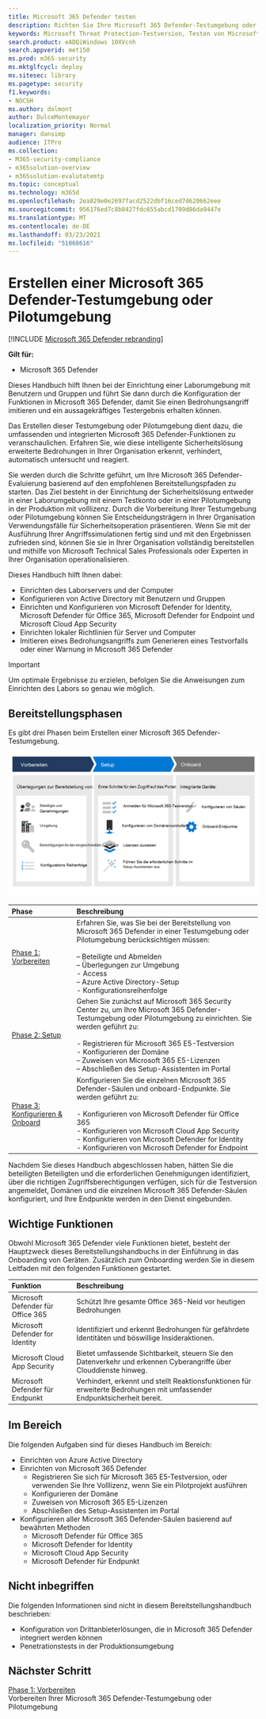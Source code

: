 ```yaml
---
title: Microsoft 365 Defender testen
description: Richten Sie Ihre Microsoft 365 Defender-Testumgebung oder Pilotumgebung ein, um die Sicherheitslösung zum Schutz von Geräten, Identität, Daten und Anwendungen in Ihrer Organisation auszuprobieren und zu erleben.
keywords: Microsoft Threat Protection-Testversion, Testen von Microsoft Threat Protection, Bewerten von Microsoft Threat Protection, Microsoft Threat Protection-Evaluierungslabor, Microsoft Threat Protection-Pilot, Cybersicherheit, erweiterte dauerhafte Bedrohung, Unternehmenssicherheit, Geräte, Gerät, Identität, Benutzer, Daten, Anwendungen, Vorfälle, automatisierte Untersuchung und Behebung, erweiterte Suche
search.product: eADQiWindows 10XVcnh
search.appverid: met150
ms.prod: m365-security
ms.mktglfcycl: deploy
ms.sitesec: library
ms.pagetype: security
f1.keywords:
- NOCSH
ms.author: dolmont
author: DulceMontemayor
localization_priority: Normal
manager: dansimp
audience: ITPro
ms.collection:
- M365-security-compliance
- m365solution-overview
- m365solution-evalutatemtp
ms.topic: conceptual
ms.technology: m365d
ms.openlocfilehash: 2ea829e0e2697facd2522dbf16ced7d620662eee
ms.sourcegitcommit: 956176ed7c8b8427fdc655abcd1709d86da9447e
ms.translationtype: MT
ms.contentlocale: de-DE
ms.lasthandoff: 03/23/2021
ms.locfileid: "51068616"
---
```

# <a name="create-a-microsoft-365-defender-trial-lab-or-pilot-environment"></a>Erstellen einer Microsoft 365 Defender-Testumgebung oder Pilotumgebung 

[!INCLUDE [Microsoft 365 Defender rebranding](../includes/microsoft-defender.md)]


**Gilt für:**
- Microsoft 365 Defender


Dieses Handbuch hilft Ihnen bei der Einrichtung einer Laborumgebung mit Benutzern und Gruppen und führt Sie dann durch die Konfiguration der Funktionen in Microsoft 365 Defender, damit Sie einen Bedrohungsangriff imitieren und ein aussagekräftiges Testergebnis erhalten können. 

Das Erstellen dieser Testumgebung oder Pilotumgebung dient dazu, die umfassenden und integrierten Microsoft 365 Defender-Funktionen zu veranschaulichen. Erfahren Sie, wie diese intelligente Sicherheitslösung erweiterte Bedrohungen in Ihrer Organisation erkennt, verhindert, automatisch untersucht und reagiert. 


Sie werden durch die Schritte geführt, um Ihre Microsoft 365 Defender-Evaluierung basierend auf den empfohlenen Bereitstellungspfaden zu starten. Das Ziel besteht in der Einrichtung der Sicherheitslösung entweder in einer Laborumgebung mit einem Testkonto oder in einer Pilotumgebung in der Produktion mit volllizenz. Durch die Vorbereitung Ihrer Testumgebung oder Pilotumgebung können Sie Entscheidungsträgern in Ihrer Organisation Verwendungsfälle für Sicherheitsoperation präsentieren. Wenn Sie mit der Ausführung Ihrer Angriffssimulationen fertig sind und mit den Ergebnissen zufrieden sind, können Sie sie in Ihrer Organisation vollständig bereitstellen und mithilfe von Microsoft Technical Sales Professionals oder Experten in Ihrer Organisation operationalisieren. 

Dieses Handbuch hilft Ihnen dabei:
- Einrichten des Laborservers und der Computer
- Konfigurieren von Active Directory mit Benutzern und Gruppen
- Einrichten und Konfigurieren von Microsoft Defender for Identity, Microsoft Defender für Office 365, Microsoft Defender for Endpoint und Microsoft Cloud App Security
- Einrichten lokaler Richtlinien für Server und Computer
- Imitieren eines Bedrohungsangriffs zum Generieren eines Testvorfalls oder einer Warnung in Microsoft 365 Defender

>[!IMPORTANT]
>Um optimale Ergebnisse zu erzielen, befolgen Sie die Anweisungen zum Einrichten des Labors so genau wie möglich.


## <a name="deployment-phases"></a>Bereitstellungsphasen

Es gibt drei Phasen beim Erstellen einer Microsoft 365 Defender-Testumgebung.

![Bereitstellungsphasen: Vorbereiten, Einrichten, Onboarding](../../media/evaluation-guide-phases.png)

|Phase | Beschreibung | 
|:-------|:-----|
|[Phase 1: Vorbereiten](prepare-m365d-eval.md)| Erfahren Sie, was Sie bei der Bereitstellung von Microsoft 365 Defender in einer Testumgebung oder Pilotumgebung berücksichtigen müssen: <br><br>– Beteiligte und Abmelden <br> – Überlegungen zur Umgebung <br>- Access <br>– Azure Active Directory-Setup <br> - Konfigurationsreihenfolge
|[Phase 2: Setup](setup-m365deval.md)|  Gehen Sie zunächst auf Microsoft 365 Security Center zu, um Ihre Microsoft 365 Defender-Testumgebung oder Pilotumgebung zu einrichten. Sie werden geführt zu:<br><br>- Registrieren für Microsoft 365 E5-Testversion <br>  - Konfigurieren der Domäne<br>– Zuweisen von Microsoft 365 E5-Lizenzen<br>– Abschließen des Setup-Assistenten im Portal|
|[Phase 3: Konfigurieren & Onboard](config-m365d-eval.md) | Konfigurieren Sie die einzelnen Microsoft 365 Defender-Säulen und onboard-Endpunkte. Sie werden geführt zu:<br><br>- Konfigurieren von Microsoft Defender für Office 365<br>- Konfigurieren von Microsoft Cloud App Security<br>- Konfigurieren von Microsoft Defender for Identity<br>- Konfigurieren von Microsoft Defender for Endpoint


Nachdem Sie dieses Handbuch abgeschlossen haben, hätten Sie die beteiligten Beteiligten und die erforderlichen Genehmigungen identifiziert, über die richtigen Zugriffsberechtigungen verfügen, sich für die Testversion angemeldet, Domänen und die einzelnen Microsoft 365 Defender-Säulen konfiguriert, und Ihre Endpunkte werden in den Dienst eingebunden.

## <a name="key-capabilities"></a>Wichtige Funktionen

Obwohl Microsoft 365 Defender viele Funktionen bietet, besteht der Hauptzweck dieses Bereitstellungshandbuchs in der Einführung in das Onboarding von Geräten. Zusätzlich zum Onboarding werden Sie in diesem Leitfaden mit den folgenden Funktionen gestartet.


Funktion | Beschreibung 
:---|:---
Microsoft Defender für Office 365 | Schützt Ihre gesamte Office 365-Neid vor heutigen Bedrohungen
Microsoft Defender for Identity | Identifiziert und erkennt Bedrohungen für gefährdete Identitäten und böswillige Insideraktionen.
Microsoft Cloud App Security | Bietet umfassende Sichtbarkeit, steuern Sie den Datenverkehr und erkennen Cyberangriffe über Clouddienste hinweg.
Microsoft Defender für Endpunkt | Verhindert, erkennt und stellt Reaktionsfunktionen für erweiterte Bedrohungen mit umfassender Endpunktsicherheit bereit.


## <a name="in-scope"></a>Im Bereich

Die folgenden Aufgaben sind für dieses Handbuch im Bereich:
-   Einrichten von Azure Active Directory
-   Einrichten von Microsoft 365 Defender
    -   Registrieren Sie sich für Microsoft 365 E5-Testversion, oder verwenden Sie Ihre Volllizenz, wenn Sie ein Pilotprojekt ausführen
    -   Konfigurieren der Domäne
    -   Zuweisen von Microsoft 365 E5-Lizenzen
    -   Abschließen des Setup-Assistenten im Portal
-   Konfigurieren aller Microsoft 365 Defender-Säulen basierend auf bewährten Methoden
    -   Microsoft Defender für Office 365
    -   Microsoft Defender for Identity
    -   Microsoft Cloud App Security
    -   Microsoft Defender für Endpunkt

## <a name="out-of-scope"></a>Nicht inbegriffen

Die folgenden Informationen sind nicht in diesem Bereitstellungshandbuch beschrieben:

-   Konfiguration von Drittanbieterlösungen, die in Microsoft 365 Defender integriert werden können
-   Penetrationstests in der Produktionsumgebung

## <a name="next-step"></a>Nächster Schritt
[Phase 1: Vorbereiten](prepare-m365d-eval.md) 
<br> Vorbereiten Ihrer Microsoft 365 Defender-Testumgebung oder Pilotumgebung
